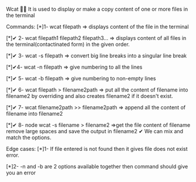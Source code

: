 Wcat 🚀🚀
It is used to display or make a copy content of one or more files in the terminal

Commands:
[*]1- wcat filepath => displays content of the file in the terminal 

[*]✔ 2- wcat filepath1 filepath2 filepath3... => displays content of all files in the terminal(contactinated form) in the given order. 

[*]✔ 3- wcat -s filepath => convert big line breaks into a singular line break 

[*]✔4- wcat -n filepath => give numbering to all the lines 

[*]✔ 5- wcat -b filepath => give numbering to non-empty lines 

[*]✔ 6- wcat filepath > filename2path => put all the content of filename into filename2 by overriding and also creates filename2 if it doesn't exist. 

[*]✔ 7- wcat filename2path >> filename2path => append all the content of filename into filename2

[*]✔ 8- node wcat -s filename > filename2 =>get the file content of filename remove large spaces and save the output in filename2 ✔ We can mix and match the options.

Edge cases:
[*]1- If file entered is not found then it gives file does not exist error. 

[*]2- -n and -b are 2 options available together then command should give you an error
